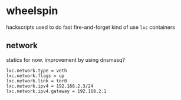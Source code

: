 wheelspin
=========

hackscripts used to do fast fire-and-forget kind of use `lxc` containers

network
-------

statics for now. improvement by using dnsmasq?

```
lxc.network.type = veth
lxc.network.flags = up
lxc.network.link = tor0
lxc.network.ipv4 = 192.168.2.3/24
lxc.network.ipv4.gateway = 192.168.2.1
```


